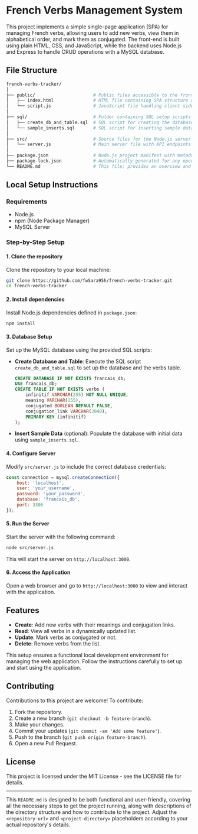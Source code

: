 # French Verbs Management System

This project implements a simple single-page application (SPA) for managing French verbs, allowing users to add new verbs, view them in alphabetical order, and mark them as conjugated. The front-end is built using plain HTML, CSS, and JavaScript, while the backend uses Node.js and Express to handle CRUD operations with a MySQL database.

## File Structure

```graphql
french-verbs-tracker/
│
├── public/                      # Public files accessible to the front-end
│   ├── index.html               # HTML file containing SPA structure and styling
│   └── script.js                # JavaScript file handling client-side logic
│
├── sql/                         # Folder containing SQL setup scripts
│   ├── create_db_and_table.sql  # SQL script for creating the database and verbs table
│   └── sample_inserts.sql       # SQL script for inserting sample data into the table
│
├── src/                         # Source files for the Node.js server
│   └── server.js                # Main server file with API endpoints
│
├── package.json                 # Node.js project manifest with metadata and dependencies
├── package-lock.json            # Automatically generated for any operations where npm modifies either the node_modules tree or package.json
└── README.md                    # This file; provides an overview and setup instructions
```

## Local Setup Instructions

### Requirements

- Node.js
- npm (Node Package Manager)
- MySQL Server

### Step-by-Step Setup

#### 1. Clone the repository
Clone the repository to your local machine:
```bash
git clone https://github.com/fwSara95h/french-verbs-tracker.git
cd french-verbs-tracker
```

#### 2. Install dependencies
Install Node.js dependencies defined in `package.json`:
```bash
npm install
```

#### 3. Database Setup
Set up the MySQL database using the provided SQL scripts:

- **Create Database and Table**:
  Execute the SQL script `create_db_and_table.sql` to set up the database and the verbs table.
  ```sql
  CREATE DATABASE IF NOT EXISTS francais_db;
  USE francais_db;
  CREATE TABLE IF NOT EXISTS verbs (
      infinitif VARCHAR(255) NOT NULL UNIQUE,
      meaning VARCHAR(255),
      conjugated BOOLEAN DEFAULT FALSE,
      conjugation_link VARCHAR(2048),
      PRIMARY KEY (infinitif)
  );
  ```
- **Insert Sample Data** (optional):
  Populate the database with initial data using `sample_inserts.sql`.

#### 4. Configure Server
Modify `src/server.js` to include the correct database credentials:
```javascript
const connection = mysql.createConnection({
    host: 'localhost',
    user: 'your_username',
    password: 'your_password',
    database: 'francais_db',
    port: 3306
});
```

#### 5. Run the Server
Start the server with the following command:
```bash
node src/server.js
```
This will start the server on `http://localhost:3000`.

#### 6. Access the Application
Open a web browser and go to `http://localhost:3000` to view and interact with the application.

## Features

- **Create**: Add new verbs with their meanings and conjugation links.
- **Read**: View all verbs in a dynamically updated list.
- **Update**: Mark verbs as conjugated or not.
- **Delete**: Remove verbs from the list.

This setup ensures a functional local development environment for managing the web application. Follow the instructions carefully to set up and start using the application.

## Contributing

Contributions to this project are welcome! To contribute:
1. Fork the repository.
2. Create a new branch (`git checkout -b feature-branch`).
3. Make your changes.
4. Commit your updates (`git commit -am 'Add some feature'`).
5. Push to the branch (`git push origin feature-branch`).
6. Open a new Pull Request.

## License

This project is licensed under the MIT License - see the LICENSE file for details.

---

This `README.md` is designed to be both functional and user-friendly, covering all the necessary steps to get the project running, along with descriptions of the directory structure and how to contribute to the project. Adjust the `<repository-url>` and `<project-directory>` placeholders according to your actual repository's details.
